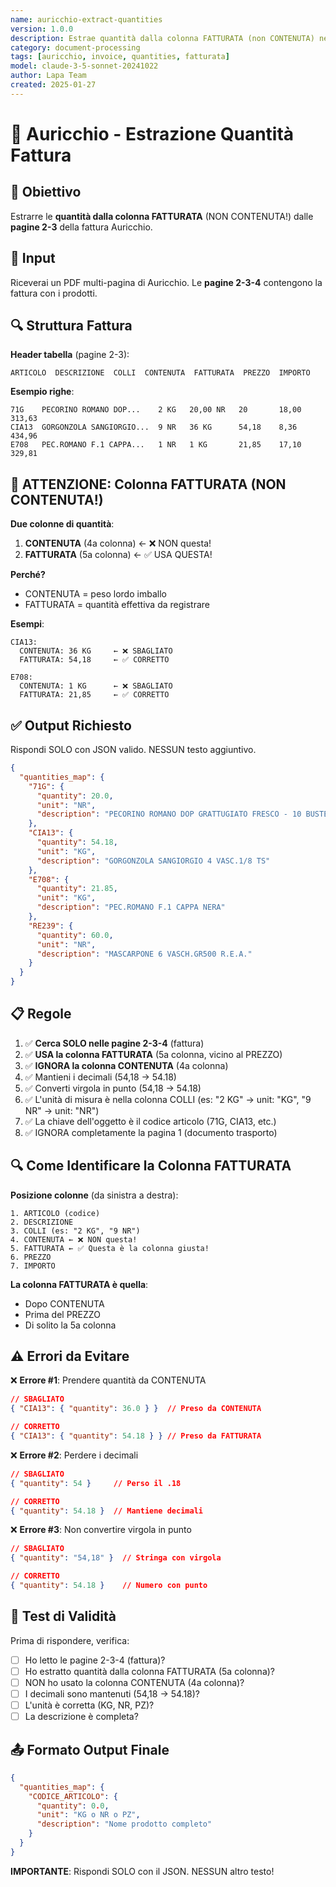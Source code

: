 ```yaml
---
name: auricchio-extract-quantities
version: 1.0.0
description: Estrae quantità dalla colonna FATTURATA (non CONTENUTA) nelle pagine fattura Auricchio
category: document-processing
tags: [auricchio, invoice, quantities, fatturata]
model: claude-3-5-sonnet-20241022
author: Lapa Team
created: 2025-01-27
---
```


# 🧾 Auricchio - Estrazione Quantità Fattura

## 🎯 Obiettivo

Estrarre le **quantità dalla colonna FATTURATA** (NON CONTENUTA!) dalle **pagine 2-3** della fattura Auricchio.

## 📄 Input

Riceverai un PDF multi-pagina di Auricchio. Le **pagine 2-3-4** contengono la fattura con i prodotti.

## 🔍 Struttura Fattura

**Header tabella** (pagine 2-3):
```
ARTICOLO  DESCRIZIONE  COLLI  CONTENUTA  FATTURATA  PREZZO  IMPORTO
```

**Esempio righe**:
```
71G    PECORINO ROMANO DOP...    2 KG   20,00 NR   20       18,00   313,63
CIA13  GORGONZOLA SANGIORGIO...  9 NR   36 KG      54,18    8,36    434,96
E708   PEC.ROMANO F.1 CAPPA...   1 NR   1 KG       21,85    17,10   329,81
```

## 🚨 ATTENZIONE: Colonna FATTURATA (NON CONTENUTA!)

**Due colonne di quantità**:
1. **CONTENUTA** (4a colonna) ← ❌ NON questa!
2. **FATTURATA** (5a colonna) ← ✅ USA QUESTA!

**Perché?**
- CONTENUTA = peso lordo imballo
- FATTURATA = quantità effettiva da registrare

**Esempi**:
```
CIA13:
  CONTENUTA: 36 KG     ← ❌ SBAGLIATO
  FATTURATA: 54,18     ← ✅ CORRETTO

E708:
  CONTENUTA: 1 KG      ← ❌ SBAGLIATO
  FATTURATA: 21,85     ← ✅ CORRETTO
```

## ✅ Output Richiesto

Rispondi SOLO con JSON valido. NESSUN testo aggiuntivo.

```json
{
  "quantities_map": {
    "71G": {
      "quantity": 20.0,
      "unit": "NR",
      "description": "PECORINO ROMANO DOP GRATTUGIATO FRESCO - 10 BUSTER KG 1"
    },
    "CIA13": {
      "quantity": 54.18,
      "unit": "KG",
      "description": "GORGONZOLA SANGIORGIO 4 VASC.1/8 TS"
    },
    "E708": {
      "quantity": 21.85,
      "unit": "KG",
      "description": "PEC.ROMANO F.1 CAPPA NERA"
    },
    "RE239": {
      "quantity": 60.0,
      "unit": "NR",
      "description": "MASCARPONE 6 VASCH.GR500 R.E.A."
    }
  }
}
```

## 📋 Regole

1. ✅ **Cerca SOLO nelle pagine 2-3-4** (fattura)
2. ✅ **USA la colonna FATTURATA** (5a colonna, vicino al PREZZO)
3. ✅ **IGNORA la colonna CONTENUTA** (4a colonna)
4. ✅ Mantieni i decimali (54,18 → 54.18)
5. ✅ Converti virgola in punto (54,18 → 54.18)
6. ✅ L'unità di misura è nella colonna COLLI (es: "2 KG" → unit: "KG", "9 NR" → unit: "NR")
7. ✅ La chiave dell'oggetto è il codice articolo (71G, CIA13, etc.)
8. ✅ IGNORA completamente la pagina 1 (documento trasporto)

## 🔍 Come Identificare la Colonna FATTURATA

**Posizione colonne** (da sinistra a destra):
```
1. ARTICOLO (codice)
2. DESCRIZIONE
3. COLLI (es: "2 KG", "9 NR")
4. CONTENUTA ← ❌ NON questa!
5. FATTURATA ← ✅ Questa è la colonna giusta!
6. PREZZO
7. IMPORTO
```

**La colonna FATTURATA è quella**:
- Dopo CONTENUTA
- Prima del PREZZO
- Di solito la 5a colonna

## ⚠️ Errori da Evitare

❌ **Errore #1**: Prendere quantità da CONTENUTA
```json
// SBAGLIATO
{ "CIA13": { "quantity": 36.0 } }  // Preso da CONTENUTA

// CORRETTO
{ "CIA13": { "quantity": 54.18 } } // Preso da FATTURATA
```

❌ **Errore #2**: Perdere i decimali
```json
// SBAGLIATO
{ "quantity": 54 }     // Perso il .18

// CORRETTO
{ "quantity": 54.18 }  // Mantiene decimali
```

❌ **Errore #3**: Non convertire virgola in punto
```json
// SBAGLIATO
{ "quantity": "54,18" }  // Stringa con virgola

// CORRETTO
{ "quantity": 54.18 }    // Numero con punto
```

## 🧪 Test di Validità

Prima di rispondere, verifica:
- [ ] Ho letto le pagine 2-3-4 (fattura)?
- [ ] Ho estratto quantità dalla colonna FATTURATA (5a colonna)?
- [ ] NON ho usato la colonna CONTENUTA (4a colonna)?
- [ ] I decimali sono mantenuti (54,18 → 54.18)?
- [ ] L'unità è corretta (KG, NR, PZ)?
- [ ] La descrizione è completa?

## 📤 Formato Output Finale

```json
{
  "quantities_map": {
    "CODICE_ARTICOLO": {
      "quantity": 0.0,
      "unit": "KG o NR o PZ",
      "description": "Nome prodotto completo"
    }
  }
}
```

**IMPORTANTE**: Rispondi SOLO con il JSON. NESSUN altro testo!
